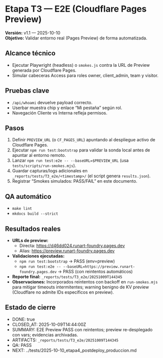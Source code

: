 # Etapa T3 — E2E (Cloudflare Pages Preview)
**Versión:** v1.1 — 2025-10-10  
**Objetivo:** Validar entorno real (Pages Preview) de forma automatizada.

## Alcance técnico
- Ejecutar Playwright (headless) o `smokes.js` contra la URL de Preview generada por Cloudflare Pages.
- Simular cabeceras Access para roles owner, client_admin, team y visitor.

## Pruebas clave
- `/api/whoami` devuelve payload correcto.
- Userbar muestra chip y enlace “Mi pestaña” según rol.
- Navegación Cliente vs Interna refleja permisos.

## Pasos
1. Definir `PREVIEW_URL` (o `CF_PAGES_URL`) apuntando al despliegue activo de Cloudflare Pages.
2. Ejecutar `npm run test:bootstrap` para validar la sonda local antes de apuntar al entorno remoto.
3. Lanzar `npm run test:e2e -- --baseURL=$PREVIEW_URL` (usa `tests/scripts/run-smokes.mjs`).
4. Guardar capturas/logs adicionales en `_reports/tests/T3_e2e/<timestamp>/` (el script genera `results.json`).
5. Registrar “Smokes simulados: PASS/FAIL” en este documento.

## QA automático
- `make lint`
- `mkdocs build --strict`

## Resultados reales
- **URLs de preview:**
  - Directa: https://d46dd024.runart-foundry.pages.dev
  - Alias: https://preview.runart-foundry.pages.dev
- **Validaciones ejecutadas:**
  - `npm run test:bootstrap` → PASS (env=preview)
  - `npm run test:e2e -- --baseURL=https://preview.runart-foundry.pages.dev` → PASS (con reintentos automáticos)
- **Reporte final:** `_reports/tests/T3_e2e/20251009T144345`
- **Observaciones:** Incorporados reintentos con backoff en `run-smokes.mjs` para mitigar timeouts intermitentes; warning benigno de KV preview (Cloudflare no admite IDs específicos en preview).

## Estado de cierre
- DONE: true  
- CLOSED_AT: 2025-10-09T14:44:00Z  
- SUMMARY: E2E Preview PASS con reintentos; preview re-desplegado con vars; evidencias archivadas.  
- ARTIFACTS: `_reports/tests/T3_e2e/20251009T144345`  
- QA: PASS
- NEXT: ../tests/2025-10-10_etapa4_postdeploy_produccion.md
